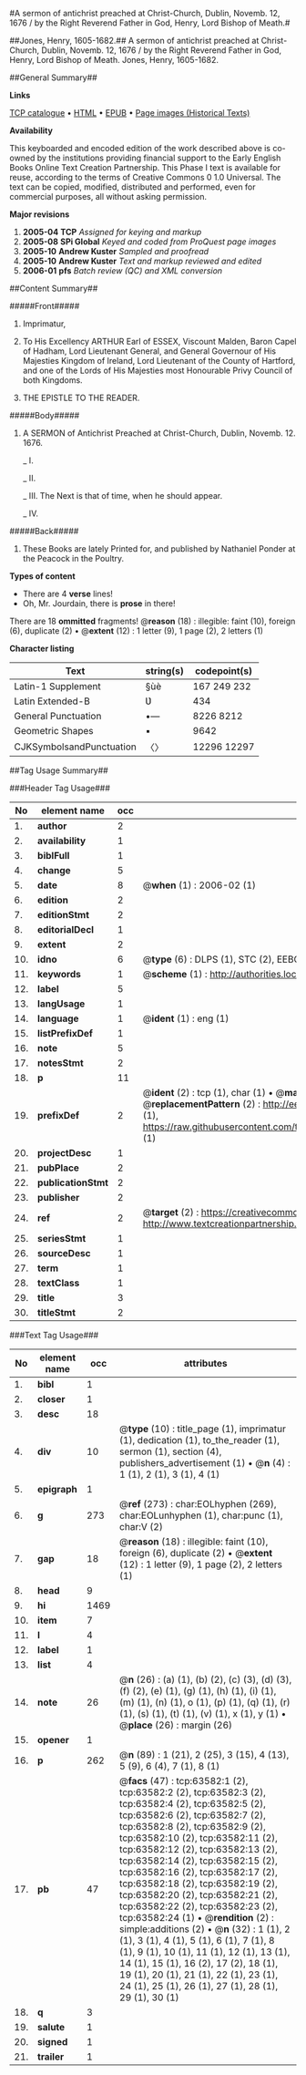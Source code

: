 #A sermon of antichrist preached at Christ-Church, Dublin, Novemb. 12, 1676 / by the Right Reverend Father in God, Henry, Lord Bishop of Meath.#

##Jones, Henry, 1605-1682.##
A sermon of antichrist preached at Christ-Church, Dublin, Novemb. 12, 1676 / by the Right Reverend Father in God, Henry, Lord Bishop of Meath.
Jones, Henry, 1605-1682.

##General Summary##

**Links**

[TCP catalogue](http://www.ota.ox.ac.uk/tcp/)  • 
[HTML](http://tei.it.ox.ac.uk/tcp/Texts-HTML/free/A47/A47047.html)  • 
[EPUB](http://tei.it.ox.ac.uk/tcp/Texts-EPUB/free/A47/A47047.epub) • 
[Page images (Historical Texts)](https://data.historicaltexts.jisc.ac.uk/view?pubId=eebo-12576283e&pageId=eebo-12576283e-63582-1)

**Availability**

This keyboarded and encoded edition of the
	       work described above is co-owned by the institutions
	       providing financial support to the Early English Books
	       Online Text Creation Partnership. This Phase I text is
	       available for reuse, according to the terms of Creative
	       Commons 0 1.0 Universal. The text can be copied,
	       modified, distributed and performed, even for
	       commercial purposes, all without asking permission.

**Major revisions**

1. __2005-04__ __TCP__ *Assigned for keying and markup*
1. __2005-08__ __SPi Global__ *Keyed and coded from ProQuest page images*
1. __2005-10__ __Andrew Kuster__ *Sampled and proofread*
1. __2005-10__ __Andrew Kuster__ *Text and markup reviewed and edited*
1. __2006-01__ __pfs__ *Batch review (QC) and XML conversion*

##Content Summary##

#####Front#####

1. Imprimatur,

1. To His Excellency ARTHUR
Earl of ESSEX, Viscount Malden, Baron Capel of Hadham, Lord Lieutenant General, and General Governour of His Majesties Kingdom of Ireland, Lord Lieutenant of the County of Hartford, and one of the Lords of His Majesties most Honourable Privy Council of both Kingdoms.

1. THE EPISTLE TO THE READER.

#####Body#####

1. A SERMON of Antichrist Preached at Christ-Church, Dublin, Novemb. 12. 1676.

    _ I.

    _ II.

    _ III. The Next is that of time, when he should appear.

    _ IV.

#####Back#####

1. These Books are lately Printed for, and published by Nathaniel Ponder at the Peacock in the Poultry.

**Types of content**

  * There are 4 **verse** lines!
  * Oh, Mr. Jourdain, there is **prose** in there!

There are 18 **ommitted** fragments! 
 @__reason__ (18) : illegible: faint (10), foreign (6), duplicate (2)  •  @__extent__ (12) : 1 letter (9), 1 page (2), 2 letters (1)

**Character listing**


|Text|string(s)|codepoint(s)|
|---|---|---|
|Latin-1 Supplement|§ùè|167 249 232|
|Latin Extended-B|Ʋ|434|
|General Punctuation|•—|8226 8212|
|Geometric Shapes|▪|9642|
|CJKSymbolsandPunctuation|〈〉|12296 12297|

##Tag Usage Summary##

###Header Tag Usage###

|No|element name|occ|attributes|
|---|---|---|---|
|1.|__author__|2||
|2.|__availability__|1||
|3.|__biblFull__|1||
|4.|__change__|5||
|5.|__date__|8| @__when__ (1) : 2006-02 (1)|
|6.|__edition__|2||
|7.|__editionStmt__|2||
|8.|__editorialDecl__|1||
|9.|__extent__|2||
|10.|__idno__|6| @__type__ (6) : DLPS (1), STC (2), EEBO-CITATION (1), OCLC (1), VID (1)|
|11.|__keywords__|1| @__scheme__ (1) : http://authorities.loc.gov/ (1)|
|12.|__label__|5||
|13.|__langUsage__|1||
|14.|__language__|1| @__ident__ (1) : eng (1)|
|15.|__listPrefixDef__|1||
|16.|__note__|5||
|17.|__notesStmt__|2||
|18.|__p__|11||
|19.|__prefixDef__|2| @__ident__ (2) : tcp (1), char (1)  •  @__matchPattern__ (2) : ([0-9\-]+):([0-9IVX]+) (1), (.+) (1)  •  @__replacementPattern__ (2) : http://eebo.chadwyck.com/downloadtiff?vid=$1&page=$2 (1), https://raw.githubusercontent.com/textcreationpartnership/Texts/master/tcpchars.xml#$1 (1)|
|20.|__projectDesc__|1||
|21.|__pubPlace__|2||
|22.|__publicationStmt__|2||
|23.|__publisher__|2||
|24.|__ref__|2| @__target__ (2) : https://creativecommons.org/publicdomain/zero/1.0/ (1), http://www.textcreationpartnership.org/docs/. (1)|
|25.|__seriesStmt__|1||
|26.|__sourceDesc__|1||
|27.|__term__|1||
|28.|__textClass__|1||
|29.|__title__|3||
|30.|__titleStmt__|2||


###Text Tag Usage###

|No|element name|occ|attributes|
|---|---|---|---|
|1.|__bibl__|1||
|2.|__closer__|1||
|3.|__desc__|18||
|4.|__div__|10| @__type__ (10) : title_page (1), imprimatur (1), dedication (1), to_the_reader (1), sermon (1), section (4), publishers_advertisement (1)  •  @__n__ (4) : 1 (1), 2 (1), 3 (1), 4 (1)|
|5.|__epigraph__|1||
|6.|__g__|273| @__ref__ (273) : char:EOLhyphen (269), char:EOLunhyphen (1), char:punc (1), char:V (2)|
|7.|__gap__|18| @__reason__ (18) : illegible: faint (10), foreign (6), duplicate (2)  •  @__extent__ (12) : 1 letter (9), 1 page (2), 2 letters (1)|
|8.|__head__|9||
|9.|__hi__|1469||
|10.|__item__|7||
|11.|__l__|4||
|12.|__label__|1||
|13.|__list__|4||
|14.|__note__|26| @__n__ (26) : (a) (1), (b) (2), (c) (3), (d) (3), (f) (2), (e) (1), (g) (1), (h) (1), (i) (1), (m) (1), (n) (1), o (1), (p) (1), (q) (1), (r) (1), (s) (1), (t) (1), (v) (1), x (1), y (1)  •  @__place__ (26) : margin (26)|
|15.|__opener__|1||
|16.|__p__|262| @__n__ (89) : 1 (21), 2 (25), 3 (15), 4 (13), 5 (9), 6 (4), 7 (1), 8 (1)|
|17.|__pb__|47| @__facs__ (47) : tcp:63582:1 (2), tcp:63582:2 (2), tcp:63582:3 (2), tcp:63582:4 (2), tcp:63582:5 (2), tcp:63582:6 (2), tcp:63582:7 (2), tcp:63582:8 (2), tcp:63582:9 (2), tcp:63582:10 (2), tcp:63582:11 (2), tcp:63582:12 (2), tcp:63582:13 (2), tcp:63582:14 (2), tcp:63582:15 (2), tcp:63582:16 (2), tcp:63582:17 (2), tcp:63582:18 (2), tcp:63582:19 (2), tcp:63582:20 (2), tcp:63582:21 (2), tcp:63582:22 (2), tcp:63582:23 (2), tcp:63582:24 (1)  •  @__rendition__ (2) : simple:additions (2)  •  @__n__ (32) : 1 (1), 2 (1), 3 (1), 4 (1), 5 (1), 6 (1), 7 (1), 8 (1), 9 (1), 10 (1), 11 (1), 12 (1), 13 (1), 14 (1), 15 (1), 16 (2), 17 (2), 18 (1), 19 (1), 20 (1), 21 (1), 22 (1), 23 (1), 24 (1), 25 (1), 26 (1), 27 (1), 28 (1), 29 (1), 30 (1)|
|18.|__q__|3||
|19.|__salute__|1||
|20.|__signed__|1||
|21.|__trailer__|1||
